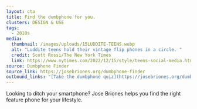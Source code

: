 ```yaml
---
layout: cta
title: Find the dumbphone for you.
clusters: DESIGN & USE
tags:
  - 2010s
media:
  thumbnail: /images/uploads/15LUDDITE-TEENS.webp
  alt: "Luddite teens hold their vintage flip phones in a circle. "
  credit: Scott Rossi/The New York Times
  link: https://www.nytimes.com/2022/12/15/style/teens-social-media.html
source: Dumbphone Finder
source_link: https://josebriones.org/dumbphone-finder
outbound_links: "[Take the dumbphone quiz](https://josebriones.org/dumbphone-finder)"
---
```

Looking to ditch your smartphone? Jose Briones helps you find the right feature phone for your lifestyle.